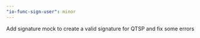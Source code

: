 ```yaml
---
"io-func-sign-user": minor
---
```


Add signature mock to create a valid signature for QTSP and fix some errors
